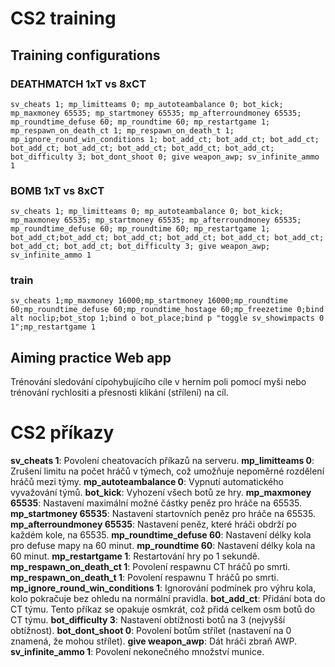 # CS2 training

## Training configurations

### DEATHMATCH 1xT vs 8xCT
```
sv_cheats 1; mp_limitteams 0; mp_autoteambalance 0; bot_kick; mp_maxmoney 65535; mp_startmoney 65535; mp_afterroundmoney 65535; mp_roundtime_defuse 60; mp_roundtime 60; mp_restartgame 1; mp_respawn_on_death_ct 1; mp_respawn_on_death_t 1; mp_ignore_round_win_conditions 1; bot_add_ct; bot_add_ct; bot_add_ct; bot_add_ct; bot_add_ct; bot_add_ct; bot_add_ct; bot_add_ct; bot_difficulty 3; bot_dont_shoot 0; give weapon_awp; sv_infinite_ammo 1
```

### BOMB 1xT vs 8xCT
```
sv_cheats 1; mp_limitteams 0; mp_autoteambalance 0; bot_kick; mp_maxmoney 65535; mp_startmoney 65535; mp_afterroundmoney 65535; mp_roundtime_defuse 60; mp_roundtime 60; mp_restartgame 1;  bot_add_ct;bot_add_ct; bot_add_ct; bot_add_ct; bot_add_ct; bot_add_ct; bot_add_ct; bot_add_ct; bot_difficulty 3; give weapon_awp; sv_infinite_ammo 1
```

### train
```
sv_cheats 1;mp_maxmoney 16000;mp_startmoney 16000;mp_roundtime 60;mp_roundtime_defuse 60;mp_roundtime_hostage 60;mp_freezetime 0;bind alt noclip;bot_stop 1;bind o bot_place;bind p "toggle sv_showimpacts 0 1";mp_restartgame 1
```


## Aiming practice Web app
Trénování sledování cípohybujícího cíle v herním poli pomocí myši nebo trénování rychlositi a přesnosti klikání (střílení) na cíl.

# CS2 příkazy

**sv_cheats 1**: Povolení cheatovacích příkazů na serveru.
**mp_limitteams 0**: Zrušení limitu na počet hráčů v týmech, což umožňuje nepoměrné rozdělení hráčů mezi týmy.
**mp_autoteambalance 0**: Vypnutí automatického vyvažování týmů.
**bot_kick**: Vyhození všech botů ze hry.
**mp_maxmoney 65535**: Nastavení maximální možné částky peněz pro hráče na 65535.
**mp_startmoney 65535**: Nastavení startovních peněz pro hráče na 65535.
**mp_afterroundmoney 65535**: Nastavení peněz, které hráči obdrží po každém kole, na 65535.
**mp_roundtime_defuse 60**: Nastavení délky kola pro defuse mapy na 60 minut.
**mp_roundtime 60**: Nastavení délky kola na 60 minut.
**mp_restartgame 1**: Restartování hry po 1 sekundě.
**mp_respawn_on_death_ct 1**: Povolení respawnu CT hráčů po smrti.
**mp_respawn_on_death_t 1**: Povolení respawnu T hráčů po smrti.
**mp_ignore_round_win_conditions 1**: Ignorování podmínek pro výhru kola, kolo pokračuje bez ohledu na normální pravidla.
**bot_add_ct**: Přidání bota do CT týmu. Tento příkaz se opakuje osmkrát, což přidá celkem osm botů do CT týmu.
**bot_difficulty 3**: Nastavení obtížnosti botů na 3 (nejvyšší obtížnost).
**bot_dont_shoot 0**: Povolení botům střílet (nastavení na 0 znamená, že mohou střílet).
**give weapon_awp**: Dát hráči zbraň AWP.
**sv_infinite_ammo 1**: Povolení nekonečného množství munice.

